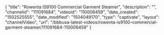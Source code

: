 {
    "title": "Rowenta IS9100 Commercial Garment Steamer",
    "description": "",
    "channelid": "111091684",
    "videoid": "110006459",
    "date_created": "1502525555",
    "date_modified": "1504049170",
    "type": "captivate",
    "layout": "channelVideo",
    "url": "\/bbbusa-latest-videos\/rowenta-is9100-commercial-garment-steamer\/111091684-110006459"
}